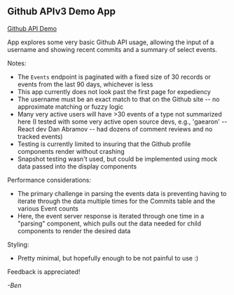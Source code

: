 ## Github APIv3 Demo App

[Github API Demo](https://benfletcher.github.io/github-api-demo/)

App explores some very basic Github API usage, allowing the input of a username and showing recent commits and a summary of select events.

Notes:
- The `Events` endpoint is paginated with a fixed size of 30 records or events from the last 90 days, whichever is less
- This app currently does not look past the first page for expediency
- The username must be an exact match to that on the Github site -- no approximate matching or fuzzy logic
- Many very active users will have >30 events of a type not summarized here (I tested with some very active open source devs, e.g., 'gaearon' -- React dev Dan Abramov -- had dozens of comment reviews and no tracked events)
- Testing is currently limited to insuring that the Github profile components render without crashing
- Snapshot testing wasn't used, but could be implemented using mock data passed into the display components

Performance considerations:
- The primary challenge in parsing the events data is preventing having to iterate through the data multiple times for the Commits table and the various Event counts
- Here, the event server response is iterated through one time in a "parsing" component, which pulls out the data needed for child components to render the desired data

Styling:
- Pretty minimal, but hopefully enough to be not painful to use :)

Feedback is appreciated!

*-Ben*